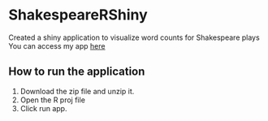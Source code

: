 # ShakespeareRShiny
Created a shiny application to visualize word counts for Shakespeare plays
You can access my app [here](https://lk9aaw-jay-patel.shinyapps.io/problem-set-3-patel/)

## How to run the application
1. Download the zip file and unzip it.
2. Open the R proj file
3. Click run app.

